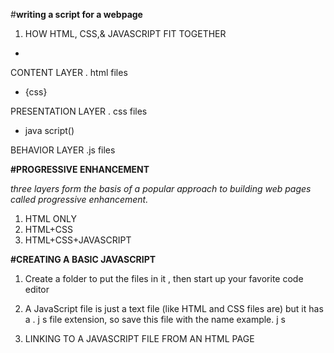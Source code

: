 #**writing a script for a webpage**

1. HOW HTML, CSS,& JAVASCRIPT FIT TOGETHER

* <html>

CONTENT LAYER
. html files

* {css}

PRESENTATION LAYER
. css files

* java script()

BEHAVIOR LAYER
.js files 

**#PROGRESSIVE ENHANCEMENT**

*three layers form the basis of a popular
approach to building web pages called
progressive enhancement.*

1. HTML ONLY 
2. HTML+CSS
3. HTML+CSS+JAVASCRIPT

**#CREATING A BASIC JAVASCRIPT**

1. Create a folder to put the
files in it , then start
up your favorite code editor 

2. A JavaScript file is just a
text file (like HTML and CSS
files are) but it has a . j s file
extension, so save this file with
the name example. j s

3. LINKING TO A JAVASCRIPT
FILE FROM AN HTML PAGE  

<!DOCTYPE html>
<html>
<head>
<title>Constructive &amp; Co.</ title>
<link rel ="stylesheet" href="css/ cOl.css" />
</ head>
<body>
<hl>Constructive &amp ; Co. </ hl>
<script src="js/ add-content.js"></ script>
<p>For all orders and i nquiries please cal l
<em>SSS-3344</ em></ p>
</ body>
</html> 

4. Open the HTML file in your
browser



**# basic javascript instructions**

1. STATEMENTS : A script is a series of instructions that a computer can follow one-by-one.
Each individual instruction or step is known as a statement.
Statements should end with a semicolon. 

2. JAVASCRIPT IS CASE SENSITIVE  : it means Ahmad is not equal ahmad 

3. STATEMENTS ARE INSTRUCTIONS AND EACH ONE STARTS ON A NEW LINE : Each one should start on a
new line and end with a semicolon. This makes your
code easier to read and follow.

*The semicolon also tells the JavaScript interpreter
when a step is over, indicating that it should move
to the next step*

4. STATEMENTS CAN BE ORGANIZED INTO CODE BLOCKS 

**#COMMENTS**
1. explain what your code does.
2. They help make your code easier to read and understand.
3. This can help you and others who read your code. 

**#WHAT IS A VARIABLE?**
it's holder of the value that might changed 

to declare the variable : 
var username;
**var** : variable keyword 
**username** : variable name 



**#DATA TYPES**

1. NUMERIC DATA TYPE >>>>>> ( 4,5,5.7 )
2. STRING DATA TYPE >>>>>> ('bana','54')
3. BOOLEAN DATA TYPE >>>>>>(true,false)



**#RULES FOR NAMING VARIABLES**
1. The name must begin with
a letter, dollar sign ($),or an
underscore (_). It must not start
with a number

2. The name can contain letters,
numbers, dollar sign ($), or an
underscore (_). Note that you
must not use a dash(-) or a
period (.) in a variable name.

3. You cannot use keywords or
reserved words

4. All variables are case sensitive,

5. Use a name that describes the
kind of information that the
variable stores. 

6. If your variable name is made
up of more than one word, use a
capital letter for the first letter of
every word after the first word.
For example, f i rstName rather
than fi rstnarne (this is referred
to as camel case




